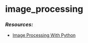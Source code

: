 # image_processing

### *Resources:*
* [Image Processing With Python](https://youtube.com/playlist?list=PLZsOBAyNTZwYx-7GylDo3LSYpSompzsqW)
